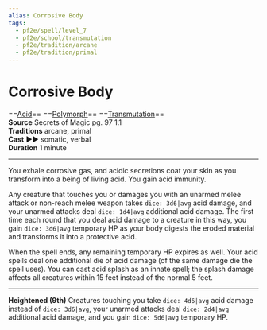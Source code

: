 ```yaml
---
alias: Corrosive Body
tags:
  - pf2e/spell/level_7
  - pf2e/school/transmutation
  - pf2e/tradition/arcane
  - pf2e/tradition/primal
---
```


# Corrosive Body

==[Acid](../../../Traits/Acid.md)== ==[Polymorph](../../../Traits/Polymorph.md)== ==[Transmutation](../../../Traits/Transmutation.md)==  
__Source__ Secrets of Magic pg. 97 1.1  
**Traditions** arcane, primal  
**Cast** ►► somatic, verbal  
**Duration** 1 minute

---

You exhale corrosive gas, and acidic secretions coat your skin as you transform into a being of living acid. You gain acid immunity.

Any creature that touches you or damages you with an unarmed melee attack or non-reach melee weapon takes `dice: 3d6|avg` acid damage, and your unarmed attacks deal `dice: 1d4|avg` additional acid damage. The first time each round that you deal acid damage to a creature in this way, you gain `dice: 3d6|avg` temporary HP as your body digests the eroded material and transforms it into a protective acid.

When the spell ends, any remaining temporary HP expires as well. Your acid spells deal one additional die of acid damage (of the same damage die the spell uses). You can cast acid splash as an innate spell; the splash damage affects all creatures within 15 feet instead of the normal 5 feet.

<hr>

**Heightened (9th)** Creatures touching you take `dice: 4d6|avg` acid damage instead of `dice: 3d6|avg`, your unarmed attacks deal `dice: 2d4|avg` additional acid damage, and you gain `dice: 5d6|avg` temporary HP.
